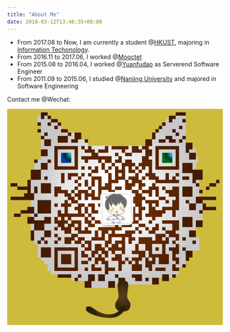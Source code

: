 ```yaml
---
title: "About Me"
date: 2018-03-12T13:46:35+08:00
---
```


* From 2017.08 to Now, I am currently a student @[HKUST](http://www.ust.hk/), majoring in [Information Techonology](https://www.sengpp.ust.hk/programs/it/en/).
* From 2016.11 to 2017.06, I worked @[Mooctet](http://mooctest.net)
* From 2015.08 to 2016.04, I worked @[Yuanfudao](http://yuanfudao.com) as Serverend Software Engineer
* From 2011.09 to 2015.06, I studied @[Nanjing University](https://www.nju.edu.cn/) and majored in Software Engineering

Contact me @Wechat:

<!-- <img src="/images/wechat_qr2.png" width="300px" height="300px" /> -->
![Wechat QRCode](/images/wechat_qr.jpg)
